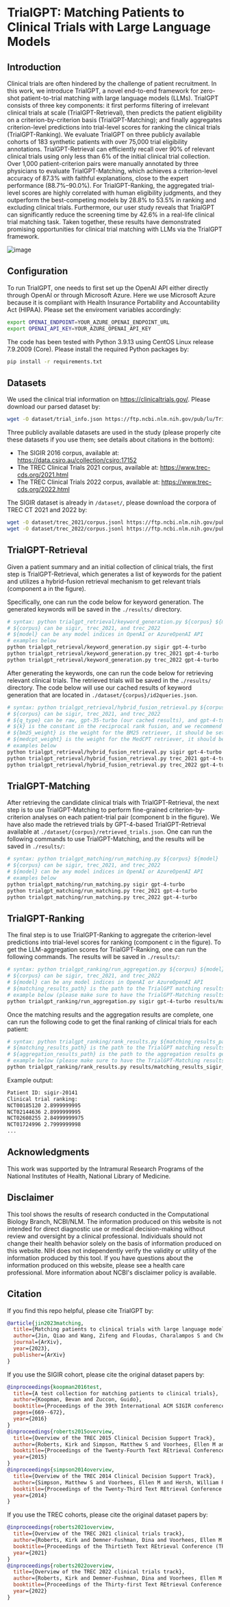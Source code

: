 # TrialGPT: Matching Patients to Clinical Trials with Large Language Models

## Introduction
Clinical trials are often hindered by the challenge of patient recruitment. In this work, we introduce TrialGPT, a novel end-to-end framework for zero-shot patient-to-trial matching with large language models (LLMs). TrialGPT consists of three key components: it first performs filtering of irrelevant clinical trials at scale (TrialGPT-Retrieval), then predicts the patient eligibility on a criterion-by-criterion basis (TrialGPT-Matching); and finally aggregates criterion-level predictions into trial-level scores for ranking the clinical trials (TrialGPT-Ranking). We evaluate TrialGPT on three publicly available cohorts of 183 synthetic patients with over 75,000 trial eligibility annotations. TrialGPT-Retrieval can efficiently recall over 90% of relevant clinical trials using only less than 6% of the initial clinical trial collection. Over 1,000 patient-criterion pairs were manually annotated by three physicians to evaluate TrialGPT-Matching, which achieves a criterion-level accuracy of 87.3% with faithful explanations, close to the expert performance (88.7%–90.0%). For TrialGPT-Ranking, the aggregated trial-level scores are highly correlated with human eligibility judgments, and they outperform the best-competing models by 28.8% to 53.5% in ranking and excluding clinical trials. Furthermore, our user study reveals that TrialGPT can significantly reduce the screening time by 42.6% in a real-life clinical trial matching task. Taken together, these results have demonstrated promising opportunities for clinical trial matching with LLMs via the TrialGPT framework.

![image](https://github.com/user-attachments/assets/66b01b03-1871-4ccc-be05-10e17e077370)

## Configuration

To run TrialGPT, one needs to first set up the OpenAI API either directly through OpenAI or through Microsoft Azure. Here we use Microsoft Azure because it is compliant with Health Insurance Portability and Accountability Act (HIPAA). Please set the enviroment variables accordingly:

```bash
export OPENAI_ENDPOINT=YOUR_AZURE_OPENAI_ENDPOINT_URL
export OPENAI_API_KEY=YOUR_AZURE_OPENAI_API_KEY
```

The code has been tested with Python 3.9.13 using CentOS Linux release 7.9.2009 (Core). Please install the required Python packages by:

```bash
pip install -r requirements.txt
```

## Datasets

We used the clinical trial information on https://clinicaltrials.gov/. Please download our parsed dataset by:

```bash
wget -O dataset/trial_info.json https://ftp.ncbi.nlm.nih.gov/pub/lu/TrialGPT/trial_info.json
```

Three publicly available datasets are used in the study (please properly cite these datasets if you use them; see details about citations in the bottom):
- The SIGIR 2016 corpus, available at: https://data.csiro.au/collection/csiro:17152
- The TREC Clinical Trials 2021 corpus, available at: https://www.trec-cds.org/2021.html
- The TREC Clinical Trials 2022 corpus, available at: https://www.trec-cds.org/2022.html

The SIGIR dataset is already in `/dataset/`, please download the corpora of TREC CT 2021 and 2022 by:

```bash
wget -O dataset/trec_2021/corpus.jsonl https://ftp.ncbi.nlm.nih.gov/pub/lu/TrialGPT/trec_2021_corpus.jsonl
wget -O dataset/trec_2022/corpus.jsonl https://ftp.ncbi.nlm.nih.gov/pub/lu/TrialGPT/trec_2022_corpus.jsonl
```

## TrialGPT-Retrieval

Given a patient summary and an initial collection of clinical trials, the first step is TrialGPT-Retrieval, which generates a list of keywords for the patient and utilizes a hybrid-fusion retrieval mechanism to get relevant trials (component a in the figure). 

Specifically, one can run the code below for keyword generation. The generated keywords will be saved in the `./results/` directory.

```bash
# syntax: python trialgpt_retrieval/keyword_generation.py ${corpus} ${model}  
# ${corpus} can be sigir, trec_2021, and trec_2022
# ${model} can be any model indices in OpenAI or AzureOpenAI API
# examples below
python trialgpt_retrieval/keyword_generation.py sigir gpt-4-turbo
python trialgpt_retrieval/keyword_generation.py trec_2021 gpt-4-turbo
python trialgpt_retrieval/keyword_generation.py trec_2022 gpt-4-turbo
```

After generating the keywords, one can run the code below for retrieving relevant clinical trials. The retrieved trials will be saved in the `./results/` directory. The code below will use our cached results of keyword generation that are located in `./dataset/{corpus}/id2queries.json`.

```bash
# syntax: python trialgpt_retrieval/hybrid_fusion_retrieval.py ${corpus} ${q_type} ${k} ${bm25_weight} ${medcpt_weight} 
# ${corpus} can be sigir, trec_2021, and trec_2022
# ${q_type} can be raw, gpt-35-turbo (our cached results), and gpt-4-turbo (our cached results), Clinician_A (for sigir only), Clinician_B (for sigir only), Clinician_C (for sigir only), and Clinician_D (for sigir only)
# ${k} is the constant in the reciprocal rank fusion, and we recommend using 20
# ${bm25_weight} is the weight for the BM25 retriever, it should be set as 1 unless in ablation experiments
# ${medcpt_weight} is the weight for the MedCPT retriever, it should be set as 1 unless in ablation experiments
# examples below
python trialgpt_retrieval/hybrid_fusion_retrieval.py sigir gpt-4-turbo 20 1 1
python trialgpt_retrieval/hybrid_fusion_retrieval.py trec_2021 gpt-4-turbo 20 1 1
python trialgpt_retrieval/hybrid_fusion_retrieval.py trec_2022 gpt-4-turbo 20 1 1
```

## TrialGPT-Matching

After retrieving the candidate clinical trials with TrialGPT-Retrieval, the next step is to use TrialGPT-Matching to perform fine-grained criterion-by-criterion analyses on each patient-trial pair (component b in the figure). We have also made the retrieved trials by GPT-4-based TrialGPT-Retrieval available at `./dataset/{corpus}/retrieved_trials.json`. One can run the following commands to use TrialGPT-Matching, and the results will be saved in `./results/`:

```bash
# syntax: python trialgpt_matching/run_matching.py ${corpus} ${model}
# ${corpus} can be sigir, trec_2021, and trec_2022
# ${model} can be any model indices in OpenAI or AzureOpenAI API
# examples below
python trialgpt_matching/run_matching.py sigir gpt-4-turbo
python trialgpt_matching/run_matching.py trec_2021 gpt-4-turbo
python trialgpt_matching/run_matching.py trec_2022 gpt-4-turbo
```

## TrialGPT-Ranking

The final step is to use TrialGPT-Ranking to aggregate the criterion-level predictions into trial-level scores for ranking (component c in the figure). To get the LLM-aggregation scores for TrialGPT-Ranking, one can run the following commands. The results will be saved in `./results/`:

```bash
# syntax: python trialgpt_ranking/run_aggregation.py ${corpus} ${model} ${matching_results_path}
# ${corpus} can be sigir, trec_2021, and trec_2022
# ${model} can be any model indices in OpenAI or AzureOpenAI API
# ${matching_results_path} is the path to the TrialGPT matching results 
# example below (please make sure to have the TrialGPT-Matching results for the SIGIR corpus with the gpt-4-turbo model before running this)
python trialgpt_ranking/run_aggregation.py sigir gpt-4-turbo results/matching_results_sigir_gpt-4-turbo.json
```

Once the matching results and the aggregation results are complete, one can run the following code to get the final ranking of clinical trials for each patient:

```bash
# syntax: python trialgpt_ranking/rank_results.py ${matching_results_path} ${aggregation_results_path}
# ${matching_results_path} is the path to the TrialGPT matching results 
# ${aggregation_results_path} is the path to the aggregation results generated above
# example below (please make sure to have the TrialGPT-Matching results and the aggregation results for the SIGIR corpus with the gpt-4-turbo model before running this)
python trialgpt_ranking/rank_results.py results/matching_results_sigir_gpt-4-turbo.json results/aggregation_results_sigir_gpt-4-turbo.json
```

Example output:

```bash
Patient ID: sigir-20141
Clinical trial ranking:
NCT00185120 2.8999999995
NCT02144636 2.8999999995
NCT02608255 2.84999999975
NCT01724996 2.7999999998
...
```

## Acknowledgments

This work was supported by the Intramural Research Programs of the National Institutes of Health, National Library of Medicine.

## Disclaimer

This tool shows the results of research conducted in the Computational Biology Branch, NCBI/NLM. The information produced on this website is not intended for direct diagnostic use or medical decision-making without review and oversight by a clinical professional. Individuals should not change their health behavior solely on the basis of information produced on this website. NIH does not independently verify the validity or utility of the information produced by this tool. If you have questions about the information produced on this website, please see a health care professional. More information about NCBI's disclaimer policy is available.

## Citation

If you find this repo helpful, please cite TrialGPT by:
```bibtex
@article{jin2023matching,
  title={Matching patients to clinical trials with large language models},
  author={Jin, Qiao and Wang, Zifeng and Floudas, Charalampos S and Chen, Fangyuan and Gong, Changlin and Bracken-Clarke, Dara and Xue, Elisabetta and Yang, Yifan and Sun, Jimeng and Lu, Zhiyong},
  journal={ArXiv},
  year={2023},
  publisher={ArXiv}
}
```

If you use the SIGIR cohort, please cite the original dataset papers by:
```bibtex
@inproceedings{koopman2016test,
  title={A test collection for matching patients to clinical trials},
  author={Koopman, Bevan and Zuccon, Guido},
  booktitle={Proceedings of the 39th International ACM SIGIR conference on Research and Development in Information Retrieval},
  pages={669--672},
  year={2016}
}
@inproceedings{roberts2015overview,
  title={Overview of the TREC 2015 Clinical Decision Support Track},
  author={Roberts, Kirk and Simpson, Matthew S and Voorhees, Ellen M and Hersh, William R},
  booktitle={Proceedings of the Twenty-Fourth Text REtrieval Conference (TREC 2015)},
  year={2015}
}
@inproceedings{simpson2014overview,
  title={Overview of the TREC 2014 Clinical Decision Support Track},
  author={Simpson, Matthew S and Voorhees, Ellen M and Hersh, William R},
  booktitle={Proceedings of the Twenty-Third Text REtrieval Conference (TREC 2014)},
  year={2014}
}
```

If you use the TREC cohorts, please cite the original dataset papers by:
```bibtex
@inproceedings{roberts2021overview,
  title={Overview of the TREC 2021 clinical trials track},
  author={Roberts, Kirk and Demner-Fushman, Dina and Voorhees, Ellen M and Bedrick, Steven and Hersh, Willian R},
  booktitle={Proceedings of the Thirtieth Text REtrieval Conference (TREC 2021)},
  year={2021}
}
@inproceedings{roberts2022overview,
  title={Overview of the TREC 2022 clinical trials track},
  author={Roberts, Kirk and Demner-Fushman, Dina and Voorhees, Ellen M and Bedrick, Steven and Hersh, Willian R},
  booktitle={Proceedings of the Thirty-first Text REtrieval Conference (TREC 2022)},
  year={2022}
}
```
